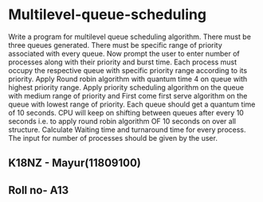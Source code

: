 # Multilevel-queue-scheduling
Write a program for multilevel queue scheduling algorithm. There must be three queues generated. There must be specific range of priority associated with every queue. Now prompt the user to enter number of processes along with their priority and burst time. Each process must occupy the respective queue with specific priority range according to its priority. Apply Round robin algorithm with quantum time 4 on queue with highest priority range. Apply priority scheduling algorithm on the queue with medium range of priority and First come first serve algorithm on the queue with lowest range of priority. Each queue should get a quantum time of 10 seconds. CPU will keep on shifting between queues after every 10 seconds i.e. to apply round robin algorithm OF 10 seconds on over all structure. 
Calculate Waiting time and turnaround time for every process. The input for number of processes should be given by the user. 

## K18NZ - Mayur(11809100) 
## Roll no- A13
